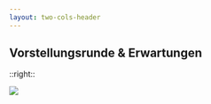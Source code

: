 ```yaml
---
layout: two-cols-header
---
```


## Vorstellungsrunde & Erwartungen


::right::

<img
  class="absolute bottom-20 right-10 w-150"
  src="/images/meerkats.jpg"
/>

